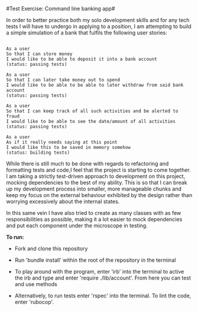 #Test Exercise: Command line banking app#

In order to better practice both my solo development skills and for any
tech tests I will have to undergo in applying to a position, I am attempting to
build a simple simulation of a bank that fulfils the following user stories:

```

As a user
So that I can store money
I would like to be able to deposit it into a bank account
(status: passing tests)

As a user
So that I can later take money out to spend
I would like to be able to be able to later withdraw from said bank account
(status: passing tests)

As a user
So that I can keep track of all such activities and be alerted to fraud
I would like to be able to see the date/amount of all activities
(status: passing tests)

As a user
As if it really needs saying at this point
I would like this to be saved in memory somehow
(status: building tests)
```

While there is still much to be done with regards to refactoring and formatting tests and
code,I feel that the project is starting to come together. I am taking a strictly test-driven
approach to development on this project, mocking dependencies to the best of my ability. This is
so that I can break up my development process into smaller, more manageable chunks and keep my
focus on the external behaviour exhibited by the design rather than worrying excessively about
the internal states.

In this same vein I have also tried to create as many classes with as few responsibilities as
possible, making it a lot easier to mock dependencies and put each component under the
microscope in testing.

**To run:**

- Fork and clone this repository

- Run 'bundle install' within the root of the repository in the terminal

- To play around with the program, enter 'irb' into the terminal to active the irb
and type and enter 'require ./lib/account'. From here you can test and use methods

- Alternatively, to run tests enter 'rspec' into the terminal. To lint the code, enter 'rubocop'.
